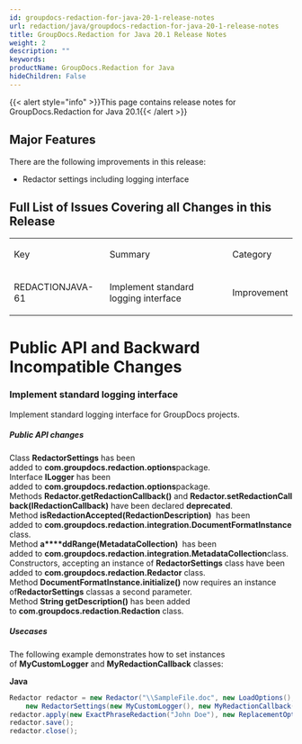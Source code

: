 ```yaml
---
id: groupdocs-redaction-for-java-20-1-release-notes
url: redaction/java/groupdocs-redaction-for-java-20-1-release-notes
title: GroupDocs.Redaction for Java 20.1 Release Notes
weight: 2
description: ""
keywords: 
productName: GroupDocs.Redaction for Java
hideChildren: False
---
```

{{< alert style="info" >}}This page contains release notes for GroupDocs.Redaction for Java 20.1{{< /alert >}}

## Major Features

There are the following improvements in this release:

*   Redactor settings including logging interface

## Full List of Issues Covering all Changes in this Release

<table class="confluenceTable"><tbody><tr><td class="confluenceTd"><p>Key</p></td><td class="confluenceTd"><p>Summary</p></td><td class="confluenceTd"><p>Category</p></td></tr><tr><td class="confluenceTd"><p>REDACTIONJAVA-61</p></td><td class="confluenceTd"><p>Implement standard logging interface</p></td><td class="confluenceTd"><p>Improvement</p></td></tr></tbody></table>

# Public API and Backward Incompatible Changes

### Implement standard logging interface

Implement standard logging interface for GroupDocs projects.

##### Public API changes   

Class **RedactorSettings** has been added to **com.groupdocs.redaction.options**package.  
Interface **ILogger** has been added to **com.groupdocs.redaction.options**package.  
Methods **Redactor.getRedactionCallback()** and **Redactor.setRedactionCallback(IRedactionCallback)** have been declared **deprecated**.  
Method **isRedactionAccepted(RedactionDescription)**  has been added to **com.groupdocs.redaction.integration.DocumentFormatInstance**class.  
Method **a****ddRange(MetadataCollection)**  has been added to **com.groupdocs.redaction.integration.MetadataCollection**class.  
Constructors, accepting an instance of **RedactorSettings** class have been added to **com.groupdocs.redaction.Redactor** class.  
Method **DocumentFormatInstance.initialize()** now requires an instance of**RedactorSettings** classas a second parameter.  
Method **String getDescription()** has been added to **com.groupdocs.redaction.Redaction** class.  
  

##### Usecases

The following example demonstrates how to set instances of **MyCustomLogger** and **MyRedactionCallback** classes:

**Java**

```csharp
Redactor redactor = new Redactor("\\SampleFile.doc", new LoadOptions(), 
	new RedactorSettings(new MyCustomLogger(), new MyRedactionCallback())))
redactor.apply(new ExactPhraseRedaction("John Doe"), new ReplacementOptions(Color.RED));
redactor.save();
redactor.close();
```
